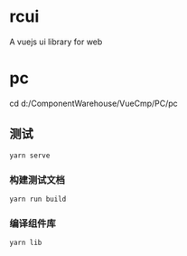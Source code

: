 # rcui
A vuejs ui library for web

# pc
cd d:/ComponentWarehouse/VueCmp/PC/pc

## 测试
```
yarn serve
```

### 构建测试文档
```
yarn run build
```

### 编译组件库
```
yarn lib
```



